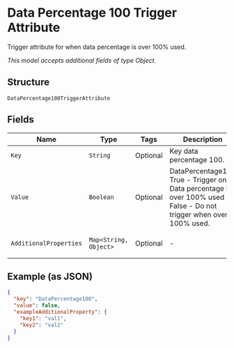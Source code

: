 
# Data Percentage 100 Trigger Attribute

Trigger attribute for when data percentage is over 100% used.

*This model accepts additional fields of type Object.*

## Structure

`DataPercentage100TriggerAttribute`

## Fields

| Name | Type | Tags | Description | Getter | Setter |
|  --- | --- | --- | --- | --- | --- |
| `Key` | `String` | Optional | Key data percentage 100. | String getKey() | setKey(String key) |
| `Value` | `Boolean` | Optional | DataPercentage100<br />True - Trigger on Data percentage is over 100% used<br />False - Do not trigger when over 100% used. | Boolean getValue() | setValue(Boolean value) |
| `AdditionalProperties` | `Map<String, Object>` | Optional | - | Object getAdditionalProperty(String key) | additionalProperty(String key, Object value) |

## Example (as JSON)

```json
{
  "key": "DataPercentage100",
  "value": false,
  "exampleAdditionalProperty": {
    "key1": "val1",
    "key2": "val2"
  }
}
```


